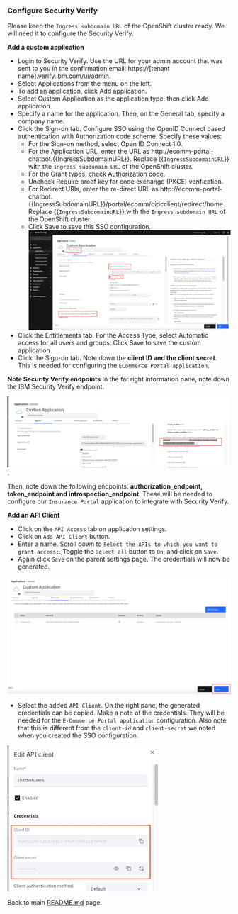 ### Configure Security Verify

Please keep the `Ingress subdomain URL` of the OpenShift cluster ready. We will need it to configure the Security Verify.

**Add a custom application**
- Login to Security Verify. Use the URL for your admin account that was sent to you in the confirmation email: https://[tenant name].verify.ibm.com/ui/admin.
- Select Applications from the menu on the left.
- To add an application, click Add application.
- Select Custom Application as the application type, then click Add application.
- Specify a name for the application. Then, on the General tab, specify a company name.
- Click the Sign-on tab. Configure SSO using the OpenID Connect based authentication with Authorization code scheme. Specify these values:
  - For the Sign-on method, select Open ID Connect 1.0.
  - For the Application URL, enter the URL as http://ecomm-portal-chatbot.{{IngressSubdomainURL}}. Replace {{`IngressSubdomainURL`}} with the `Ingress subdomain URL` of the OpenShift cluster. 
  - For the Grant types, check Authorization code.
  - Uncheck Require proof key for code exchange (PKCE) verification.
  - For Redirect URIs, enter the re-direct URL as http://ecomm-portal-chatbot.{{IngressSubdomainURL}}/portal/ecomm/oidcclient/redirect/home. Replace {{`IngressSubdomainURL`}} with the `Ingress subdomain URL` of the OpenShift cluster.
  - Click Save to save this SSO configuration.
![Configure SSO](./images/configure_sso.png)
- Click the Entitlements tab. For the Access Type, select Automatic access for all users and groups. Click Save to save the custom application.
- Click the Sign-on tab. Note down the **client ID and the client secret**. This is needed for configuring the `ECommerce Portal application`.

**Note Security Verify endpoints**
In the far right information pane, note down the IBM Security Verify endpoint.

![Note endpoint](./images/note_endpoint.png).

Then, note down the following endpoints: **authorization_endpoint, token_endpoint and introspection_endpoint**. These will be needed to configure our `Insurance Portal` application to integrate with Security Verify.

**Add an API Client**
- Click on the `API Access` tab on application settings.
- Click on `Add API Client` button.
- Enter a name. Scroll down to `Select the APIs to which you want to grant access:`. Toggle the `Select all` button to `On`, and click on `Save`.
- Again click `Save` on the parent settings page. The credentials will now be generated.

![Save API Client](./images/save_api_client.png)
- Select the added `API Client`. On the right pane, the generated credentials can be copied. Make a note of the credentials. They will be needed for the `E-Commerce Portal application` configuration. Also note that this is different from the `client-id` and `client-secret` we noted when you created the SSO configuration. 

![Note API Client credentials](./images/note_api_client.png)

Back to main [README.md](README.md#3-configure-security-verify) page.
